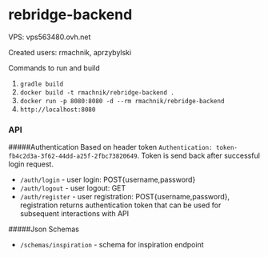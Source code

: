 # rebridge-backend

VPS: vps563480.ovh.net


Created users: rmachnik, aprzybylski

Commands to run and  build

1. `gradle build`
2. `docker build -t rmachnik/rebridge-backend .`
3. `docker run -p 8080:8080 -d --rm rmachnik/rebridge-backend`
4. `http://localhost:8080`

### API
#####Authentication
Based on header token `Authentication: token-fb4c2d3a-3f62-44dd-a25f-2fbc73820649`.
Token is send back after successful login request.
+ `/auth/login` - user login: POST{username,password}
+ `/auth/logout` - user logout: GET
+ `/auth/register` - user registration: POST{username,password}, 
registration returns authentication token that can be used for subsequent interactions with API

#####Json Schemas
+ `/schemas/inspiration` - schema for inspiration endpoint



